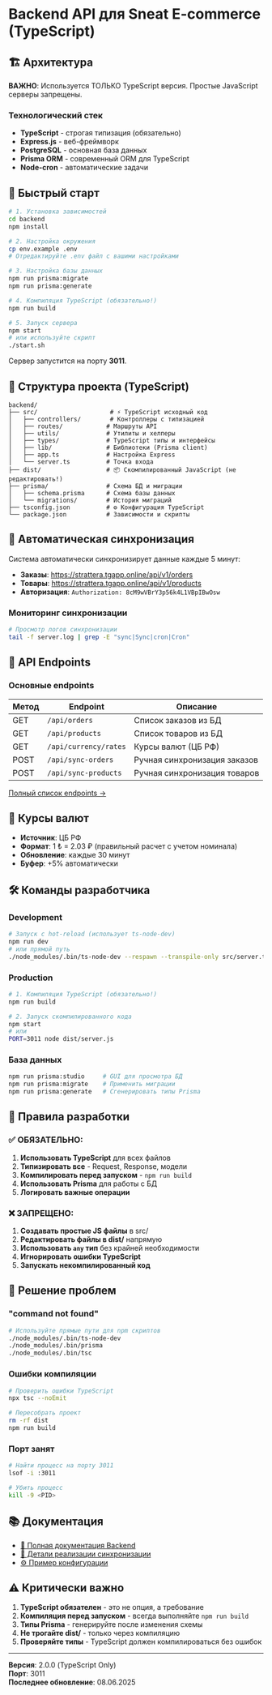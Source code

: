 # Backend API для Sneat E-commerce (TypeScript)

## 🏗️ Архитектура

**ВАЖНО**: Используется ТОЛЬКО TypeScript версия. Простые JavaScript серверы запрещены.

### Технологический стек
- **TypeScript** - строгая типизация (обязательно)
- **Express.js** - веб-фреймворк
- **PostgreSQL** - основная база данных
- **Prisma ORM** - современный ORM для TypeScript
- **Node-cron** - автоматические задачи

## 🚀 Быстрый старт

```bash
# 1. Установка зависимостей
cd backend
npm install

# 2. Настройка окружения
cp env.example .env
# Отредактируйте .env файл с вашими настройками

# 3. Настройка базы данных
npm run prisma:migrate
npm run prisma:generate

# 4. Компиляция TypeScript (обязательно!)
npm run build

# 5. Запуск сервера
npm start
# или используйте скрипт
./start.sh
```

Сервер запустится на порту **3011**.

## 📁 Структура проекта (TypeScript)

```
backend/
├── src/                    # ⚡ TypeScript исходный код
│   ├── controllers/        # Контроллеры с типизацией
│   ├── routes/            # Маршруты API
│   ├── utils/             # Утилиты и хелперы
│   ├── types/             # TypeScript типы и интерфейсы
│   ├── lib/               # Библиотеки (Prisma client)
│   ├── app.ts             # Настройка Express
│   └── server.ts          # Точка входа
├── dist/                  # 📦 Скомпилированный JavaScript (не редактировать!)
├── prisma/                # Схема БД и миграции
│   ├── schema.prisma      # Схема базы данных
│   └── migrations/        # История миграций
├── tsconfig.json          # ⚙️ Конфигурация TypeScript
└── package.json           # Зависимости и скрипты
```

## 🔄 Автоматическая синхронизация

Система автоматически синхронизирует данные каждые 5 минут:

- **Заказы**: https://strattera.tgapp.online/api/v1/orders
- **Товары**: https://strattera.tgapp.online/api/v1/products
- **Авторизация**: `Authorization: 8cM9wVBrY3p56k4L1VBpIBwOsw`

### Мониторинг синхронизации
```bash
# Просмотр логов синхронизации
tail -f server.log | grep -E "sync|Sync|cron|Cron"
```

## 📡 API Endpoints

### Основные endpoints

| Метод | Endpoint | Описание |
|-------|----------|----------|
| GET | `/api/orders` | Список заказов из БД |
| GET | `/api/products` | Список товаров из БД |
| GET | `/api/currency/rates` | Курсы валют (ЦБ РФ) |
| POST | `/api/sync-orders` | Ручная синхронизация заказов |
| POST | `/api/sync-products` | Ручная синхронизация товаров |

[Полный список endpoints →](./BACKEND_DOCUMENTATION.md#-api-endpoints)

## 💱 Курсы валют

- **Источник**: ЦБ РФ
- **Формат**: 1 ₺ = 2.03 ₽ (правильный расчет с учетом номинала)
- **Обновление**: каждые 30 минут
- **Буфер**: +5% автоматически

## 🛠️ Команды разработчика

### Development
```bash
# Запуск с hot-reload (использует ts-node-dev)
npm run dev
# или прямой путь
./node_modules/.bin/ts-node-dev --respawn --transpile-only src/server.ts
```

### Production
```bash
# 1. Компиляция TypeScript (обязательно!)
npm run build

# 2. Запуск скомпилированного кода
npm start
# или
PORT=3011 node dist/server.js
```

### База данных
```bash
npm run prisma:studio     # GUI для просмотра БД
npm run prisma:migrate    # Применить миграции
npm run prisma:generate   # Сгенерировать типы Prisma
```

## 📝 Правила разработки

### ✅ ОБЯЗАТЕЛЬНО:
1. **Использовать TypeScript** для всех файлов
2. **Типизировать все** - Request, Response, модели
3. **Компилировать перед запуском** - `npm run build`
4. **Использовать Prisma** для работы с БД
5. **Логировать важные операции**

### ❌ ЗАПРЕЩЕНО:
1. **Создавать простые JS файлы** в src/
2. **Редактировать файлы в dist/** напрямую
3. **Использовать `any` тип** без крайней необходимости
4. **Игнорировать ошибки TypeScript**
5. **Запускать некомпилированный код**

## 🚨 Решение проблем

### "command not found"
```bash
# Используйте прямые пути для npm скриптов
./node_modules/.bin/ts-node-dev
./node_modules/.bin/prisma
./node_modules/.bin/tsc
```

### Ошибки компиляции
```bash
# Проверить ошибки TypeScript
npx tsc --noEmit

# Пересобрать проект
rm -rf dist
npm run build
```

### Порт занят
```bash
# Найти процесс на порту 3011
lsof -i :3011

# Убить процесс
kill -9 <PID>
```

## 📚 Документация

- [📖 Полная документация Backend](./BACKEND_DOCUMENTATION.md)
- [🔄 Детали реализации синхронизации](./SYNC_IMPLEMENTATION.md)
- [⚙️ Пример конфигурации](./env.example)

## ⚠️ Критически важно

1. **TypeScript обязателен** - это не опция, а требование
2. **Компиляция перед запуском** - всегда выполняйте `npm run build`
3. **Типы Prisma** - генерируйте после изменения схемы
4. **Не трогайте dist/** - только через компиляцию
5. **Проверяйте типы** - TypeScript должен компилироваться без ошибок

---

**Версия**: 2.0.0 (TypeScript Only)  
**Порт**: 3011  
**Последнее обновление**: 08.06.2025
